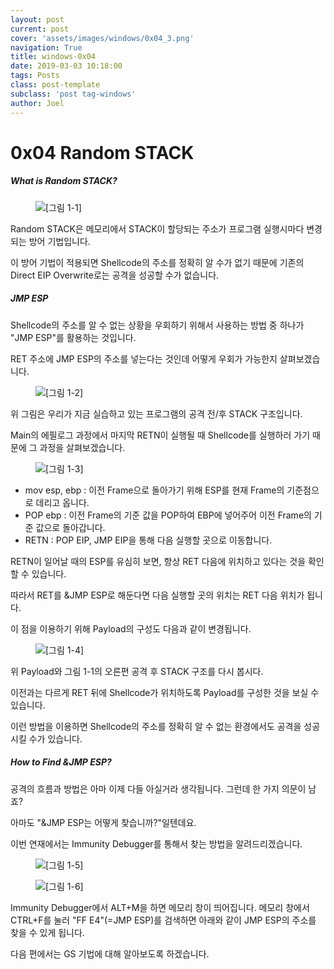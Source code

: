 ```yaml
---
layout: post
current: post
cover: 'assets/images/windows/0x04_3.png'
navigation: True
title: windows-0x04
date: 2019-03-03 10:18:00
tags: Posts
class: post-template
subclass: 'post tag-windows'
author: Joel
---
```


# 0x04 Random STACK

##### What is Random STACK?

<figure>
  <img data-action="zoom" src='{{ "/assets/images/windows/0x04_1.png" | relative_url }}' alt='[그림 1-1]'>
</figure>

Random STACK은 메모리에서 STACK이 할당되는 주소가 프로그램 실행시마다 변경되는 방어 기법입니다. 

이 방어 기법이 적용되면 Shellcode의 주소를 정확히 알 수가 없기 때문에 기존의 Direct EIP Overwrite로는 공격을 성공할 수가 없습니다.

##### JMP ESP

Shellcode의 주소를 알 수 없는 상황을 우회하기 위해서 사용하는 방법 중 하나가 "JMP ESP"를 활용하는 것입니다.

RET 주소에 JMP ESP의 주소를 넣는다는 것인데 어떻게 우회가 가능한지 살펴보겠습니다.

<figure>
  <img data-action="zoom" src='{{ "/assets/images/windows/0x04_2.png" | relative_url }}' alt='[그림 1-2]'>
</figure>

위 그림은 우리가 지금 실습하고 있는 프로그램의 공격 전/후 STACK 구조입니다.

Main의 에필로그 과정에서 마지막 RETN이 실행될 때 Shellcode를 실행하러 가기 때문에 그 과정을 살펴보겠습니다.

<figure>
  <img data-action="zoom" src='{{ "/assets/images/windows/0x04_3.png" | relative_url }}' alt='[그림 1-3]'>
</figure>

 - mov esp, ebp : 이전 Frame으로 돌아가기 위해 ESP를 현재 Frame의 기준점으로 데리고 옵니다.
 - POP ebp : 이전 Frame의 기준 값을 POP하여 EBP에 넣어주어 이전 Frame의 기준 값으로 돌아갑니다.
 - RETN : POP EIP, JMP EIP을 통해 다음 실행할 곳으로 이동합니다.

RETN이 일어날 때의 ESP를 유심히 보면, 항상 RET 다음에 위치하고 있다는 것을 확인할 수 있습니다.

따라서 RET를 &JMP ESP로 해둔다면 다음 실행할 곳의 위치는 RET 다음 위치가 됩니다.

이 점을 이용하기 위해 Payload의 구성도 다음과 같이 변경됩니다.

<figure>
  <img data-action="zoom" src='{{ "/assets/images/windows/0x04_4.png" | relative_url }}' alt='[그림 1-4]'>
</figure>

위 Payload와 그림 1-1의 오른편 공격 후 STACK 구조를 다시 봅시다. 

이전과는 다르게 RET 뒤에 Shellcode가 위치하도록 Payload를 구성한 것을 보실 수 있습니다.

이런 방법을 이용하면 Shellcode의 주소를 정확히 알 수 없는 환경에서도 공격을 성공시킬 수가 있습니다.

##### How to Find &JMP ESP?

공격의 흐름과 방법은 아마 이제 다들 아실거라 생각됩니다. 그런데 한 가지 의문이 남죠?

아마도 "&JMP ESP는 어떻게 찾습니까?"일텐데요.

이번 연재에서는 Immunity Debugger를 통해서 찾는 방법을 알려드리겠습니다.

<figure>
  <img data-action="zoom" src='{{ "/assets/images/windows/0x04_5.png" | relative_url }}' alt='[그림 1-5]'>
</figure>

<figure>
  <img data-action="zoom" src='{{ "/assets/images/windows/0x04_6.png" | relative_url }}' alt='[그림 1-6]'>
</figure>


Immunity Debugger에서 ALT+M을 하면 메모리 창이 띄어집니다. 메모리 창에서 CTRL+F를 눌러 "FF E4"(=JMP ESP)를 검색하면 아래와 같이 
JMP ESP의 주소를 찾을 수 있게 됩니다.

다음 편에서는 GS 기법에 대해 알아보도록 하겠습니다.























